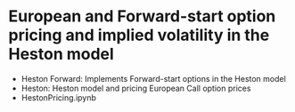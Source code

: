 # European and Forward-start option pricing and implied volatility in the Heston model
- Heston Forward: Implements Forward-start options in the Heston model
- Heston: Heston model and pricing European Call option prices
- HestonPricing.ipynb

